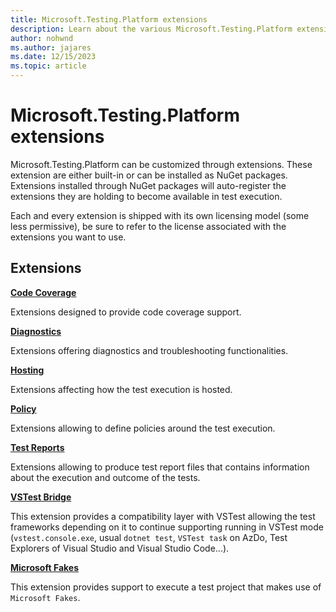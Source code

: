 ```yaml
---
title: Microsoft.Testing.Platform extensions
description: Learn about the various Microsoft.Testing.Platform extensions and how to use them.
author: nohwnd
ms.author: jajares
ms.date: 12/15/2023
ms.topic: article
---
```


# Microsoft.Testing.Platform extensions

Microsoft.Testing.Platform can be customized through extensions. These extension are either built-in or can be installed as NuGet packages. Extensions installed through NuGet packages will auto-register the extensions they are holding to become available in test execution.

Each and every extension is shipped with its own licensing model (some less permissive), be sure to refer to the license associated with the extensions you want to use.

## Extensions

**[Code Coverage](./microsoft-testing-platform-extensions-code-coverage.md)**

Extensions designed to provide code coverage support.

**[Diagnostics](./microsoft-testing-platform-extensions-diagnostics.md)**

Extensions offering diagnostics and troubleshooting functionalities.

**[Hosting](./microsoft-testing-platform-extensions-hosting.md)**

Extensions affecting how the test execution is hosted.

**[Policy](./microsoft-testing-platform-extensions-policy.md)**

Extensions allowing to define policies around the test execution.

**[Test Reports](./microsoft-testing-platform-extensions-test-reports.md)**

Extensions allowing to produce test report files that contains information about the execution and outcome of the tests.

**[VSTest Bridge](./microsoft-testing-platform-extensions-vstest-bridge.md)**

This extension provides a compatibility layer with VSTest allowing the test frameworks depending on it to continue supporting running in VSTest mode (`vstest.console.exe`, usual `dotnet test`, `VSTest task` on AzDo, Test Explorers of Visual Studio and Visual Studio Code...).

**[Microsoft Fakes](./microsoft-testing-platform-extensions-fakes.md)**

This extension provides support to execute a test project that makes use of `Microsoft Fakes`.
